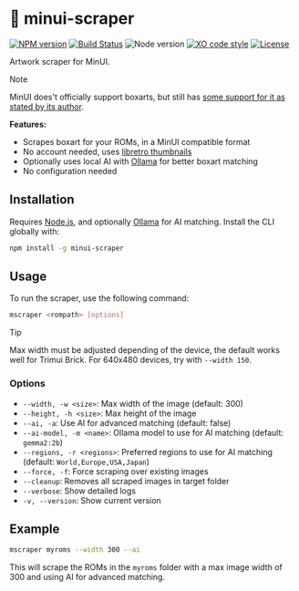 # 🎨 minui-scraper

[![NPM version](https://img.shields.io/npm/v/minui-scraper.svg)](https://www.npmjs.com/package/minui-scraper)
[![Build Status](https://github.com/sinedied/minui-scraper/workflows/build/badge.svg)](https://github.com/sinedied/minui-scraper/actions)
![Node version](https://img.shields.io/node/v/minui-scraper.svg)
[![XO code style](https://img.shields.io/badge/code_style-XO-5ed9c7.svg)](https://github.com/sindresorhus/xo)
[![License](https://img.shields.io/badge/license-MIT-blue.svg)](LICENSE)

Artwork scraper for MinUI.

> [!NOTE]
> MinUI does't officially support boxarts, but still has [some support for it as stated by its author](https://www.reddit.com/r/SBCGaming/comments/1hycyqx/minui_box_art/).

**Features:**
- Scrapes boxart for your ROMs, in a MinUI compatible format
- No account needed, uses [libretro thumbnails](https://github.com/libretro-thumbnails/libretro-thumbnails)
- Optionally uses local AI with [Ollama](https://ollama.com/) for better boxart matching
- No configuration needed

## Installation

Requires [Node.js](https://nodejs.org/), and optionally [Ollama](https://ollama.com/) for AI matching.
Install the CLI globally with:

```bash
npm install -g minui-scraper
```

## Usage

To run the scraper, use the following command:

```bash
mscraper <rompath> [options]
```

> [!TIP]
> Max width must be adjusted depending of the device, the default works well for Trimui Brick. For 640x480 devices, try with `--width 150`.

### Options

- `--width, -w <size>`: Max width of the image (default: 300)
- `--height, -h <size>`: Max height of the image
- `--ai, -a`: Use AI for advanced matching (default: false)
- `--ai-model, -m <name>`: Ollama model to use for AI matching (default: `gemma2:2b`)
- `--regions, -r <regions>`: Preferred regions to use for AI matching (default: `World,Europe,USA,Japan`)
- `--force, -f`: Force scraping over existing images
- `--cleanup`: Removes all scraped images in target folder
- `--verbose`: Show detailed logs
- `-v, --version`: Show current version

## Example

```bash
mscraper myroms --width 300 --ai
```

This will scrape the ROMs in the `myroms` folder with a max image width of 300 and using AI for advanced matching.
